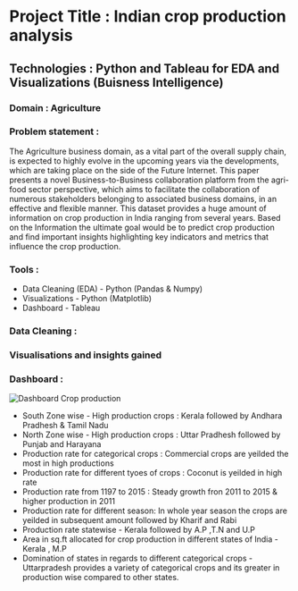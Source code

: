 # Project Title :  Indian crop production analysis

## Technologies : Python and Tableau for EDA and Visualizations (Buisness Intelligence)

### Domain : Agriculture

### Problem statement : 

The Agriculture business domain, as a vital part of the overall supply chain, is expected
to highly evolve in the upcoming years via the developments, which are taking place on
the side of the Future Internet. This paper presents a novel Business-to-Business
collaboration platform from the agri-food sector perspective, which aims to facilitate the
collaboration of numerous stakeholders belonging to associated business domains, in an
effective and flexible manner.
This dataset provides a huge amount of information on crop production in India ranging
from several years. Based on the Information the ultimate goal would be to predict crop
production and find important insights highlighting key indicators and metrics that
influence the crop production.

### Tools :

- Data Cleaning (EDA) - Python (Pandas & Numpy)
- Visualizations - Python (Matplotlib)
- Dashboard - Tableau

### Data Cleaning :


### Visualisations and insights gained 


### Dashboard :

![Dashboard Crop production](https://user-images.githubusercontent.com/51138087/135317317-9c01ee38-8c8d-4f26-95fa-cba78b4a16fc.png)

- South Zone wise - High production crops : Kerala followed by Andhara Pradhesh & Tamil Nadu
- North Zone wise  - High production crops : Uttar Pradhesh followed by Punjab and Harayana
- Production rate for categorical crops : Commercial crops are yeilded the most in high productions
- Production rate for different tyoes of crops : Coconut is yeilded in high rate
- Production rate from 1197 to 2015 : Steady growth fron 2011 to 2015 & higher production in 2011
- Production rate for different season: In whole year season the crops are yeilded in subsequent amount followed by Kharif and Rabi
- Production rate statewise - Kerala followed by A.P ,T.N and U.P
- Area in sq.ft allocated for crop production in different states of India - Kerala , M.P
- Domination of states in regards to different categorical crops - Uttarpradesh provides a variety of categorical crops and its greater in production wise compared to other states.



